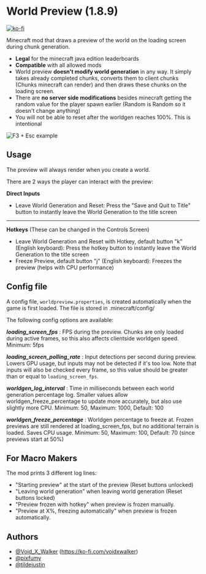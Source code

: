 # World Preview (1.8.9)
[![ko-fi](https://ko-fi.com/img/githubbutton_sm.svg)](https://ko-fi.com/voidxwalker)

Minecraft mod that draws a preview of the world on the loading screen during chunk generation.
- **Legal** for the minecraft java edition leaderboards
- **Compatible** with all allowed mods
- World preview **doesn't modify world generation** in any way. It simply takes already completed chunks, converts them to client chunks (Chunks minecraft can render) and then draws these chunks on the loading screen.
- There are **no server side modifications** besides minecraft getting the random value for the player spawn earlier (Random is Random so it doesn't change anything)
- You will not be able to reset after the worldgen reaches 100%. This is intentional

![F3 + Esc example](https://github.com/Minecraft-Java-Edition-Speedrunning/mcsr-worldpreview-1.8.9/blob/main/preview-example.png?raw=true)
## Usage
The preview will always render when you create a world.

There are 2 ways the player can interact with the preview:

**Direct Inputs**
- Leave World Generation and Reset: Press the "Save and Quit to Title" button to instantly leave the World Generation to the title screen

--------
**Hotkeys**
(These can be changed in the Controls Screen)
- Leave World Generation and Reset with Hotkey, default button "k" (English keyboard): Press the hotkey button to instantly leave the World Generation to the title screen
- Freeze Preview, default button "j" (English keyboard): Freezes the preview (helps with CPU performance)

## Config file 

A config file, `worldpreview.properties`, is created automatically when the game is first loaded. The file is stored in .minecraft/config/

The following config options are available: 

***loading_screen_fps*** : 
FPS during the preview. Chunks are only loaded during active frames, so this also affects clientside worldgen speed. Minimum: 5fps

***loading_screen_polling_rate*** : 
Input detections per second during preview. Lowers GPU usage, but inputs may not be detected if it's too low. 
Note that inputs will also be checked every frame, so this value should be greater than or equal to `loading_screen_fps`.

***worldgen_log_interval*** : 
Time in milliseconds between each world generation percentage log. 
Smaller values allow worldgen_freeze_percentage to update more accurately, but also use slightly more CPU. Minimum: 50, Maximum: 1000, Default: 100

***worldgen_freeze_percentage*** : 
Worldgen percentage to freeze at. 
Frozen previews are still rendered at loading_screen_fps, but no additional terrain is loaded. Saves CPU usage. Minimum: 50, Maximum: 100, Default: 70 (since previews start at 50%)


## For Macro Makers
The mod prints 3 different log lines:
- "Starting preview" at the start of the preview (Reset buttons unlocked)
- "Leaving world generation" when leaving world generation (Reset buttons locked)
- "Preview frozen with hotkey" when preview is frozen manually.
- "Preview at X%, freezing automatically" when preview is frozen automatically.

## Authors

- [@Void_X_Walker](https://www.github.com/voidxwalker) (https://ko-fi.com/voidxwalker)
- [@pixfumy](https://www.github.com/pixfumy)
- [@tildejustin](https://www.github.com/tildejustin)


